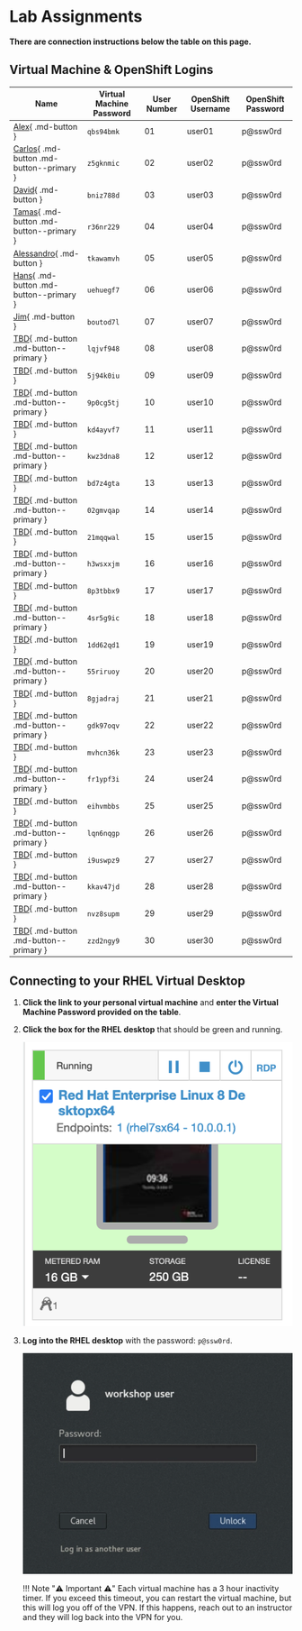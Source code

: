 # Lab Assignments

**There are connection instructions below the table on this page.**

## Virtual Machine & OpenShift Logins

| Name  | Virtual Machine Password | User Number | OpenShift Username | OpenShift Password |
|---|---|---|---|---|
| [Alex](https://cloud.skytap.com/vms/5fc6d3b2e727e1012e4af599108a1fc5/desktops){ .md-button } | `qbs94bmk`  | 01 | user01 | p@ssw0rd |
| [Carlos](https://cloud.skytap.com/vms/2b990c41310a59c5e9bb242ff329c841/desktops){ .md-button .md-button--primary } | `z5gknmic` |  02 | user02 | p@ssw0rd |
| [David](https://cloud.skytap.com/vms/51d30678f242d33c0ab55a4f0c398935/desktops){ .md-button } | `bniz788d` |  03 | user03 | p@ssw0rd |
| [Tamas](https://cloud.skytap.com/vms/b64c3912fef8a8fc315457ed59b84530/desktops){ .md-button .md-button--primary } | `r36nr229` |  04 | user04 | p@ssw0rd |
| [Alessandro](https://cloud.skytap.com/vms/2f8c48e7bab03863676711f5bc12fb9a/desktops){ .md-button } | `tkawamvh` |  05 | user05 | p@ssw0rd |
| [Hans](https://cloud.skytap.com/vms/79f35c7d1235928dcf490f1f2682f1d4/desktops){ .md-button .md-button--primary } | `uehuegf7` |  06 | user06 | p@ssw0rd |
| [Jim](https://cloud.skytap.com/vms/50cd4983bf65e3e213df010f60b7e5a1/desktops){ .md-button } | `boutod7l` |  07 | user07 | p@ssw0rd |
| [TBD](https://cloud.skytap.com/vms/97fe2937a83374aa1993c9684aab1333/desktops){ .md-button .md-button--primary } |`lqjvf948`  |  08 | user08 | p@ssw0rd |
| [TBD](https://cloud.skytap.com/vms/4f17ce67a941cf034a45ad0c3cc8ff24/desktops){ .md-button } | `5j94k0iu` |  09 | user09 | p@ssw0rd |
| [TBD](https://cloud.skytap.com/vms/61939e845b153ed9b636a5ac46b3f3b4/desktops){ .md-button .md-button--primary } | `9p0cg5tj` |  10 | user10 | p@ssw0rd |
| [TBD](https://cloud.skytap.com/vms/faa099af1476ac1f3d2f3a2eb1d84181/desktops){ .md-button } |`kd4ayvf7`|  11 | user11 | p@ssw0rd |
| [TBD](https://cloud.skytap.com/vms/740c2f179d86c579e3a59d99f1217cbf/desktops){ .md-button .md-button--primary } | `kwz3dna8` |  12 | user12 | p@ssw0rd |
| [TBD](https://cloud.skytap.com/vms/893a8debe4126f35534a14f494948209/desktops){ .md-button } |  `bd7z4gta`|  13 | user13 | p@ssw0rd |
| [TBD](https://cloud.skytap.com/vms/0ca009fd245f9e61e8d9b0beaf3d2893/desktops){ .md-button .md-button--primary } | `02gmvqap` |  14 | user14 | p@ssw0rd |
| [TBD](https://cloud.skytap.com/vms/99170853ba89a4c78f1e0aefdf70c64d/desktops){ .md-button } | `21mqqwal` |  15 | user15 | p@ssw0rd |
| [TBD](https://cloud.skytap.com/vms/8827875e4a75fa4c5c92f09c59daf380/desktops){ .md-button .md-button--primary } | `h3wsxxjm` |  16 | user16 | p@ssw0rd |
| [TBD](https://cloud.skytap.com/vms/6a398ad901d217beaf08c26234475b23/desktops){ .md-button } | `8p3tbbx9` |  17 | user17 | p@ssw0rd |
| [TBD](https://cloud.skytap.com/vms/585ee557ecdcc246e00f857ec80d3108/desktops){ .md-button .md-button--primary } | `4sr5g9ic` |  18 | user18 | p@ssw0rd |
| [TBD](https://cloud.skytap.com/vms/ca95114e6dbfe3e169a76396117e9b0f/desktops){ .md-button } | `1dd62qd1` |  19 | user19 | p@ssw0rd |
| [TBD](https://cloud.skytap.com/vms/3ff8d7c37d82eed880a6a48803d5daab/desktops){ .md-button .md-button--primary } | `55riruoy` |  20 | user20 | p@ssw0rd |
| [TBD](https://cloud.skytap.com/vms/5a6caf85774c12fa9e5ec97ac3089768/desktops){ .md-button } | `8gjadraj` |  21 | user21 | p@ssw0rd |
| [TBD](https://cloud.skytap.com/vms/ca92d9b04cf3506cfdab530ee3cc5066/desktops){ .md-button .md-button--primary } | `gdk97oqv` |  22 | user22 | p@ssw0rd |
| [TBD](https://cloud.skytap.com/vms/d6ac7c7cd053b827b9537d43d24e2b22/desktops){ .md-button } | `mvhcn36k` |  23 | user23 | p@ssw0rd |
| [TBD](https://cloud.skytap.com/vms/bd0735ba7ef62a14b80e3f9caee5ce44/desktops){ .md-button .md-button--primary } | `fr1ypf3i` |  24 | user24 | p@ssw0rd |
| [TBD](https://cloud.skytap.com/vms/0c2b5f2b854061096b3659b8981544ec/desktops){ .md-button } | `eihvmbbs` |  25 | user25 | p@ssw0rd |
| [TBD](https://cloud.skytap.com/vms/d8aaa510a987b710aa6b2c94655711f4/desktops){ .md-button .md-button--primary } | `lqn6nqgp` |  26 | user26 | p@ssw0rd |
| [TBD](https://cloud.skytap.com/vms/1a7b69664a1ff0dfbdea26b59136d17c/desktops){ .md-button } | `i9uswpz9` |  27 | user27 | p@ssw0rd |
| [TBD](https://cloud.skytap.com/vms/b57f5edfee98907722182c7f694c7827/desktops){ .md-button .md-button--primary } | `kkav47jd` |  28 | user28 | p@ssw0rd |
| [TBD](https://cloud.skytap.com/vms/3dcbdb9c2c883b7492fd8e4909ded882/desktops){ .md-button } | `nvz8supm` |  29 | user29 | p@ssw0rd |
| [TBD](https://cloud.skytap.com/vms/f39ebe5de1946045a83dae506fffde18/desktops){ .md-button .md-button--primary } | `zzd2ngy9` |  30 | user30 | p@ssw0rd |

## Connecting to your RHEL Virtual Desktop

1. **Click the link to your personal virtual machine** and **enter the Virtual Machine Password provided on the table**.

1. **Click the box for the RHEL desktop** that should be green and running.

    ![rhel-running](images/rhel-running.png)

1. **Log into the RHEL desktop** with the password: `p@ssw0rd`.

    ![rhel-login](images/rhel-login.png)

    !!! Note ":warning: Important :warning:"
        Each virtual machine has a 3 hour inactivity timer. If you exceed this timeout, you can restart the virtual machine, but this will log you off of the VPN. If this happens, reach out to an instructor and they will log back into the VPN for you.

